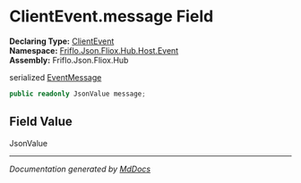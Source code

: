 ﻿<!--  
  <auto-generated>   
    The contents of this file were generated by a tool.  
    Changes to this file may be list if the file is regenerated  
  </auto-generated>   
-->

# ClientEvent.message Field

**Declaring Type:** [ClientEvent](../index.md)  
**Namespace:** [Friflo.Json.Fliox.Hub.Host.Event](../../index.md)  
**Assembly:** Friflo.Json.Fliox.Hub

serialized [EventMessage](../../../../Protocol/EventMessage/index.md)

```csharp
public readonly JsonValue message;
```

## Field Value

JsonValue

___

*Documentation generated by [MdDocs](https://github.com/ap0llo/mddocs)*
